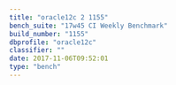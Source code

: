 ```yaml
---
title: "oracle12c 2 1155"
bench_suite: "17w45 CI Weekly Benchmark"
build_number: "1155"
dbprofile: "oracle12c"
classifier: ""
date: 2017-11-06T09:52:01
type: "bench"
---
```

